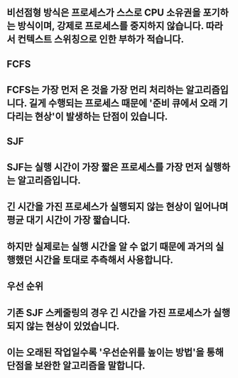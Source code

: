 ## 비선점형 방식은 프로세스가 스스로 CPU 소유권을 포기하는 방식이며, 강제로 프로세스를 중지하지 않습니다. 따라서 컨텍스트 스위칭으로 인한 부하가 적습니다.

## FCFS
## FCFS는 가장 먼저 온 것을 가장 먼리 처리하는 알고리즘입니다. 길게 수행되는 프로세스 때문에 '준비 큐에서 오래 기다리는 현상'이 발생하는 단점이 있습니다.

## SJF
## SJF는 실행 시간이 가장 짧은 프로세스를 가장 먼저 실행하는 알고리즘입니다. 
## 긴 시간을 가진 프로세스가 실행되지 않는 현상이 일어나며 평균 대기 시간이 가장 짧습니다.
## 하지만 실제로는 실행 시간을 알 수 없기 때문에 과거의 실행했던 시간을 토대로 추측해서 사용합니다.

## 우선 순위
## 기존 SJF 스케줄링의 경우 긴 시간을 가진 프로세스가 실행되지 않는 현상이 있었습니다.
## 이는 오래된 작업일수록 '우선순위를 높이는 방법'을 통해 단점을 보완한 알고리즘을 말합니다.